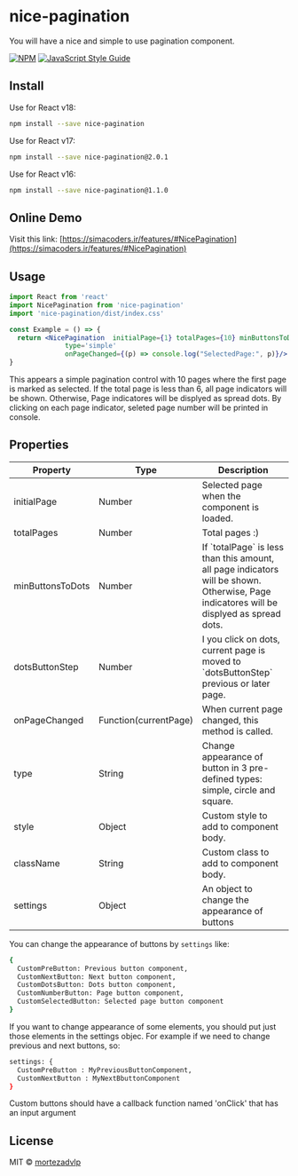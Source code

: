 # nice-pagination

You will have a nice and simple to use pagination component.

[![NPM](https://img.shields.io/npm/v/nice-pagination.svg)](https://www.npmjs.com/package/nice-pagination) [![JavaScript Style Guide](https://img.shields.io/badge/code_style-standard-brightgreen.svg)](https://standardjs.com)

## Install

Use for React v18:
```bash
npm install --save nice-pagination
```

Use for React v17:
```bash
npm install --save nice-pagination@2.0.1
```

Use for React v16:
```bash
npm install --save nice-pagination@1.1.0
```

## Online Demo

Visit this link:
[https://simacoders.ir/features/#NicePagination](https://simacoders.ir/features/#NicePagination)



## Usage

```jsx
import React from 'react'
import NicePagination from 'nice-pagination'
import 'nice-pagination/dist/index.css'

const Example = () => {
  return <NicePagination  initialPage={1} totalPages={10} minButtonsToDots={6}
              type='simple'
              onPageChanged={(p) => console.log("SelectedPage:", p)}/>
}
```
This appears a simple pagination control with 10 pages where the first page is marked as selected. If the total page is less than 6, all page indicators will be shown. Otherwise, Page indicatores will be displyed as spread dots. By clicking on each page indicator, seleted page number will be printed in console.

## Properties

<table>
  <thead>
    <tr>
      <th>Property</th>
      <th>Type</th>
      <th>Description</th>
    </tr>
  </thead>
  <tbody>
    <tr>
      <td>initialPage</td>
      <td>Number</td>
      <td>Selected page when the component is loaded.</td>
    </tr>
    <tr>
      <td>totalPages</td>
      <td>Number</td>
      <td>Total pages :)</td>
    </tr>
    <tr>
      <td>minButtonsToDots</td>
      <td>Number</td>
      <td>If `totalPage` is less than this amount, all page indicators will be shown. Otherwise, Page indicatores will be displyed as spread dots.</td>
    </tr>
    <tr>
      <td>dotsButtonStep</td>
      <td>Number</td>
      <td>I you click on dots, current page is moved to `dotsButtonStep` previous or later page.</td>
    </tr>
    <tr>
      <td>onPageChanged</td>
      <td>Function(currentPage)</td>
      <td>When current page changed, this method is called.</td>
    </tr>
    <tr>
      <td>type</td>
      <td>String</td>
      <td>Change appearance of button in 3 pre-defined types: simple, circle and square.</td>
    </tr>
    <tr>
      <td>style</td>
      <td>Object</td>
      <td>Custom style to add to component body.</td>
    </tr>
    <tr>
      <td>className</td>
      <td>String</td>
      <td>Custom class to add to component body.</td>
    </tr>
    <tr>
      <td>settings</td>
      <td>Object</td>
      <td>An object to change the appearance of buttons</td>
    </tr>
  </tbody>
</table>


You can change the appearance of buttons by `settings` like:
```bash
{
  CustomPreButton: Previous button component,
  CustomNextButton: Next button component,
  CustomDotsButton: Dots button component,
  CustomNumberButton: Page button component,
  CustomSelectedButton: Selected page button component
}
```

If you want to change appearance of some elements, you should put just those elements in the settings objec.
For example if we need to change previous and next buttons, so:

```bash
settings: {
  CustomPreButton : MyPreviousButtonComponent,
  CustomNextButton : MyNextBbuttonComponent
}
```
Custom buttons should have a callback function named 'onClick' that has an input argument



## License

MIT © [mortezadvlp](https://github.com/mortezadvlp)
